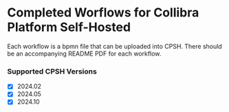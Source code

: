 # Completed Worflows for Collibra Platform Self-Hosted

Each workflow is a bpmn file that can be uploaded into CPSH.
There should be an accompanying README PDF for each workflow. 
### Supported CPSH Versions
- [x] 2024.02
- [x] 2024.05
- [x] 2024.10
